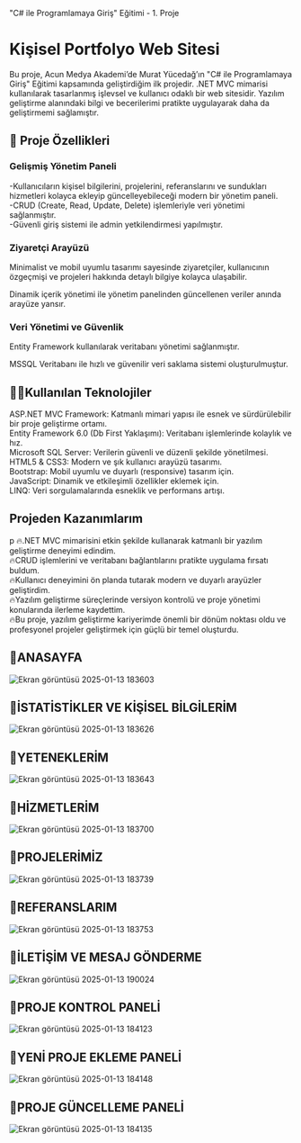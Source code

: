"C# ile Programlamaya Giriş" Eğitimi - 1. Proje

# Kişisel Portfolyo Web Sitesi
Bu proje, Acun Medya Akademi’de Murat Yücedağ’ın "C# ile Programlamaya Giriş" Eğitimi kapsamında geliştirdiğim ilk projedir. .NET MVC mimarisi kullanılarak tasarlanmış işlevsel ve kullanıcı odaklı bir web sitesidir. Yazılım geliştirme alanındaki bilgi ve becerilerimi pratikte uygulayarak daha da geliştirmemi sağlamıştır.

## 🔧 Proje Özellikleri
### Gelişmiş Yönetim Paneli

-Kullanıcıların kişisel bilgilerini, projelerini, referanslarını ve sundukları hizmetleri kolayca ekleyip güncelleyebileceği modern bir yönetim paneli.
<br/>
-CRUD (Create, Read, Update, Delete) işlemleriyle veri yönetimi sağlanmıştır.
<br/>
-Güvenli giriş sistemi ile admin yetkilendirmesi yapılmıştır.
<br/>
### Ziyaretçi Arayüzü

Minimalist ve mobil uyumlu tasarımı sayesinde ziyaretçiler, kullanıcının özgeçmişi ve projeleri hakkında detaylı bilgiye kolayca ulaşabilir.

Dinamik içerik yönetimi ile yönetim panelinden güncellenen veriler anında arayüze yansır.


### Veri Yönetimi ve Güvenlik

Entity Framework kullanılarak veritabanı yönetimi sağlanmıştır.

MSSQL Veritabanı ile hızlı ve güvenilir veri saklama sistemi oluşturulmuştur.

    
## 🧑‍💻Kullanılan Teknolojiler

ASP.NET MVC Framework: Katmanlı mimari yapısı ile esnek ve sürdürülebilir bir proje geliştirme ortamı. 
<br/>
Entity Framework 6.0 (Db First Yaklaşımı): Veritabanı işlemlerinde kolaylık ve hız.
<br/>
Microsoft SQL Server: Verilerin güvenli ve düzenli şekilde yönetilmesi.
<br/>
HTML5 & CSS3: Modern ve şık kullanıcı arayüzü tasarımı.
<br/>
Bootstrap: Mobil uyumlu ve duyarlı (responsive) tasarım için.
<br/>
JavaScript: Dinamik ve etkileşimli özellikler eklemek için.
<br/>
LINQ: Veri sorgulamalarında esneklik ve performans artışı.
<br/>

## Projeden Kazanımlarım

p
    🔥.NET MVC mimarisini etkin şekilde kullanarak katmanlı bir yazılım geliştirme deneyimi edindim.
    <br/>
    🔥CRUD işlemlerini ve veritabanı bağlantılarını pratikte uygulama fırsatı buldum.
    <br/>
    🔥Kullanıcı deneyimini ön planda tutarak modern ve duyarlı arayüzler geliştirdim.
    <br/>
    🔥Yazılım geliştirme süreçlerinde versiyon kontrolü ve proje yönetimi konularında ilerleme kaydettim.
    <br/>
    🔥Bu proje, yazılım geliştirme kariyerimde önemli bir dönüm noktası oldu ve profesyonel projeler geliştirmek için güçlü bir temel oluşturdu.
## 🌙ANASAYFA
![Ekran görüntüsü 2025-01-13 183603](https://github.com/user-attachments/assets/8a8b7ef4-e1f7-4729-903a-82dee5ddb358)
<br/>
## 🌙İSTATİSTİKLER VE KİŞİSEL BİLGİLERİM
![Ekran görüntüsü 2025-01-13 183626](https://github.com/user-attachments/assets/e7209368-fb4c-4b18-b0be-a9388f7ac8ac)
<br/>
## 🌙YETENEKLERİM
![Ekran görüntüsü 2025-01-13 183643](https://github.com/user-attachments/assets/1999613f-affb-42fc-a691-c26eebb38dd3)
<br/>
## 🌙HİZMETLERİM
![Ekran görüntüsü 2025-01-13 183700](https://github.com/user-attachments/assets/40d0ed4d-7e4b-489f-8d33-ef409dbdc7e5)
<br/>
## 🌙PROJELERİMİZ
![Ekran görüntüsü 2025-01-13 183739](https://github.com/user-attachments/assets/d10a654e-562b-4f68-9e25-5e202ec364d1)
<br/>
## 🌙REFERANSLARIM
![Ekran görüntüsü 2025-01-13 183753](https://github.com/user-attachments/assets/3b0956f6-9543-4e37-846e-565621777315)
<br/>
## 🌙İLETİŞİM VE MESAJ GÖNDERME 
![Ekran görüntüsü 2025-01-13 190024](https://github.com/user-attachments/assets/c9bbf14b-d857-4587-8d26-481c221d6a77)
<br/>
## 🌙PROJE KONTROL PANELİ
![Ekran görüntüsü 2025-01-13 184123](https://github.com/user-attachments/assets/0cffd708-9281-4635-9e49-63d0f80e10aa)
<br/>
## 🌙YENİ PROJE EKLEME PANELİ
![Ekran görüntüsü 2025-01-13 184148](https://github.com/user-attachments/assets/94af9ad6-033e-4dd6-b11e-412342122da0)
<br/>
## 🌙PROJE GÜNCELLEME PANELİ
![Ekran görüntüsü 2025-01-13 184135](https://github.com/user-attachments/assets/90919630-561a-4256-a66d-b7dc5c8b6199)























    
